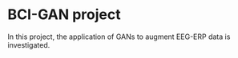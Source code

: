 # BCI-GAN project
In this project, the application of GANs to augment EEG-ERP data is investigated.

